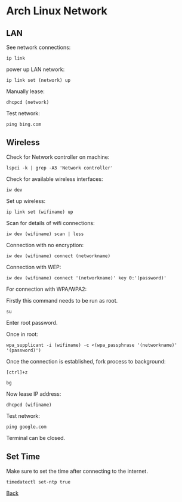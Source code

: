 # Arch Linux Network

## LAN

See network connections:

	ip link

power up LAN network:

	ip link set (network) up

Manually lease:

	dhcpcd (network)

Test network:

	ping bing.com

## Wireless

Check for Network controller on machine:

	lspci -k | grep -A3 'Network controller'

Check for available wireless interfaces:

	iw dev

Set up wireless:

	ip link set (wifiname) up

Scan for details of wifi connections:

	iw dev (wifiname) scan | less

Connection with no encryption:

	iw dev (wifiname) connect (networkname)

Connection with WEP:

	iw dev (wifiname) connect '(networkname)' key 0:'(password)'

For connection with WPA/WPA2:

Firstly this command needs to be run as root.

	su

Enter root password.

Once in root:

	wpa_supplicant -i (wifiname) -c <(wpa_passphrase '(networkname)' '(password)')

Once the connection is established, fork process to background:

	[ctrl]+z

	bg

Now lease IP address:

	dhcpcd (wifiname)

Test network:

	ping google.com

Terminal can be closed.

## Set Time

Make sure to set the time after connecting to the internet.

	timedatectl set-ntp true

[Back](https://jaemnkm.github.io/docs_redirect)